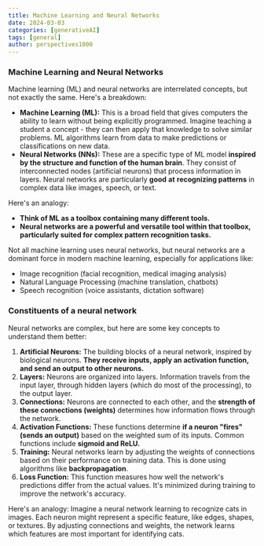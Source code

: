 ```yaml
---
title: Machine Learning and Neural Networks
date: 2024-03-03
categories: [generativeAI]
tags: [general]
author: perspectives1000
---
```


### Machine Learning and Neural Networks

Machine learning (ML) and neural networks are interrelated concepts, but not exactly the same. Here's a breakdown:

- **Machine Learning (ML):** This is a broad field that gives computers the ability to learn without being explicitly programmed. Imagine teaching a student a concept - they can then apply that knowledge to solve similar problems. ML algorithms learn from data to make predictions or classifications on new data.
- **Neural Networks (NNs):** These are a specific type of ML model **inspired by the structure and function of the human brain**. They consist of interconnected nodes (artificial neurons) that process information in layers. Neural networks are particularly **good** **at** **recognizing patterns** in complex data like images, speech, or text.

Here's an analogy:

- **Think of ML as a toolbox containing many different tools.**
- **Neural networks are a powerful and versatile tool within that toolbox, particularly suited for complex pattern recognition tasks.**

Not all machine learning uses neural networks, but neural networks are a dominant force in modern machine learning, especially for applications like:

- Image recognition (facial recognition, medical imaging analysis)
- Natural Language Processing (machine translation, chatbots)
- Speech recognition (voice assistants, dictation software)

### Constituents of a neural network

Neural networks are complex, but here are some key concepts to understand them better:

1. **Artificial Neurons:** The building blocks of a neural network, inspired by biological neurons. **They receive inputs, apply an activation function, and send an output to other neurons.**
2. **Layers:** Neurons are organized into layers. Information travels from the input layer, through hidden layers (which do most of the processing), to the output layer.
3. **Connections:** Neurons are connected to each other, and the **strength of these connections (weights)** determines how information flows through the network.
4. **Activation Functions:** These functions determine **if a neuron "fires" (sends an output)** based on the weighted sum of its inputs. Common functions include **sigmoid and ReLU.**
5. **Training:** Neural networks learn by adjusting the weights of connections based on their performance on training data. This is done using algorithms like **backpropagation**.
6. **Loss Function:** This function measures how well the network's predictions differ from the actual values. It's minimized during training to improve the network's accuracy.

Here's an analogy: Imagine a neural network learning to recognize cats in images. Each neuron might represent a specific feature, like edges, shapes, or textures. By adjusting connections and weights, the network learns which features are most important for identifying cats.
